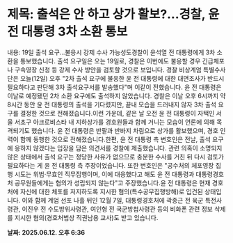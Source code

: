 # **제목: 출석은 안 하고 상가 활보?…경찰, 윤 전 대통령 3차 소환 통보**

  내용: 19일 출석 요구…불응시 강제 수사 가능성도경찰이 윤석열 전 대통령에게 3차 소환을 통보했습니다. 출석 요구일은 오는 19일로, 경찰은 이번에도 불응할 경우 긴급체포나 구속영장 신청 등 강제 수사 방안을 검토할 것으로 보입니다. 경찰 비상계엄 특별수사단은 오늘(12일) 오후 "2차 출석 요구에 불응한 윤 전 대통령에 대한 대면조사가 반드시 필요하다고 판단해 3차 출석요구서를 발송했다"며 이같이 전했습니다. 윤 전 대통령은 이날로 예정됐던 2차 소환 요구에도 출석하지 않았습니다. 경찰은 이날 오후 6시까지 약 8시간 동안 윤 전 대통령의 출석을 기다렸지만, 끝내 모습을 드러내지 않자 3차 출석 요구를 결정한 것으로 전해졌습니다.이런 가운데, 같은 날 오전 윤 전 대통령이 자택인 서울 서초구 아크로비스타 내 지하상가를 경호원들과 함께 거니는 모습이 언론에 의해 목격되기도 했습니다. 윤 전 대통령은 반팔과 반바지 차림으로 상가를 활보했으며, 경호 인력이 함께 동행한 것으로 전해졌습니다.한편, 윤 전 대통령 측 변호인은 전날, 출석 요구에 응하지 않겠다는 입장을 담은 의견서를 경찰에 제출했습니다. 관련 의혹이 소명되지 않은 상태에서 출석 요구는 정당한 사유가 없으므로 충분한 수사를 거친 뒤 다시 검토가 필요하다는 게 윤 전 대통령 측 주장이었습니다. 또한 변호인은 "공수처의 체포영장 집행 시도는 위법·무효인 직무집행이며, 이에 대응했다고 해도 윤 전 대통령과 대통령경호처 공무원들에게는 혐의가 성립되지 않는다"고 주장했습니다.윤 전 대통령은 현재 경호처에 자신에 대한 체포를 저지하도록 지시한 혐의(특수공무집행방해)로 입건된 상태입니다. 이와 함께 계엄 선포 나흘 뒤인 12월 7일, 대통령경호처에 곽종근 전 육군 특전사령관, 이진우 전 수도방위사령관, 여인형 전 국군방첩사령관 등의 비화폰 관련 정보 삭제를 지시한 혐의(경호처법상 직권남용 교사)도 받고 있습니다.

  **날짜: 2025.06.12. 오후 6:36**